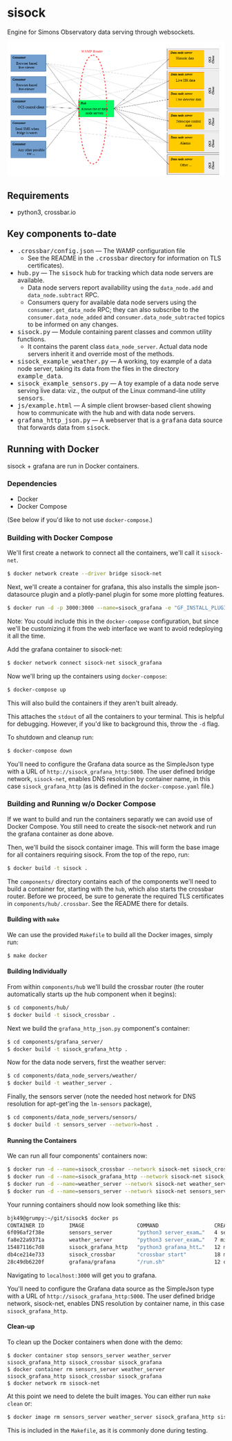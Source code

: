 # sisock
Engine for Simons Observatory data serving through websockets.

![Diagram of stuff](docs/_static/diagram.png)

## Requirements
* python3, crossbar.io

## Key components to-date
* <tt>.crossbar/config.json</tt> &mdash; The WAMP configuration file
  * See the README in the <tt>.crossbar</tt> directory for information on TLS
    certificates).
* <tt>hub.py</tt> &mdash; The <tt>sisock</tt> hub for tracking which data node
  servers are available.
  * Data node servers report availability using the 
    `data_node.add` and `data_node.subtract` RPC.
  * Consumers query for available data node servers using the
    `consumer.get_data_node` RPC; they can also subscribe to the
    `consumer.data_node_added` and `consumer.data_node_subtracted` topics to be
    informed on any changes.
* <tt>sisock.py</tt> &mdash; Module containing parent classes and common utility
  functions.
  * It contains the parent class `data_node_server`. Actual data node
    servers inherit it and override most of the methods.
* <tt>sisock_example_weather.py</tt> &mdash; A working, toy example of a data 
  node server, taking its data from the files in the directory
  <tt>example_data</tt>.
* <tt>sisock_example_sensors.py</tt> &mdash; A toy example of a data node serve
  serving live data: viz., the output of the Linux command-line utility <tt>sensors</tt>.
* <tt>js/example.html</tt> &mdash; A simple client browser-based client showing 
  how to communicate with the hub and with data node servers.
* <tt>grafana_http_json.py</tt> &mdash; A webserver that is a <tt>grafana</tt> data source that forwards data from <tt>sisock</tt>.

## Running with Docker
sisock + grafana are run in Docker containers.

### Dependencies

* Docker
* Docker Compose

(See below if you'd like to not use `docker-compose`.)

### Building with Docker Compose
We'll first create a network to connect all the containers, we'll call it
`sisock-net`.

```bash
$ docker network create --driver bridge sisock-net
```

Next, we'll create a container for grafana, this also installs the simple
json-datasource plugin and a plotly-panel plugin for some more plotting
features.

```bash
$ docker run -d -p 3000:3000 --name=sisock_grafana -e "GF_INSTALL_PLUGINS=grafana-simple-json-datasource, natel-plotly-panel" grafana/grafana
```

Note: You could include this in the `docker-compose` configuration, but since
we'll be customizing it from the web interface we want to avoid redeploying it
all the time.

Add the grafana container to sisock-net:

```bash
$ docker network connect sisock-net sisock_grafana
```

Now we'll bring up the containers using `docker-compose`:

```bash
$ docker-compose up
```

This will also build the containers if they aren't built already.

This attaches the `stdout` of all the containers to your terminal. This is
helpful for debugging. However, if you'd like to background this, throw the
`-d` flag.

To shutdown and cleanup run:

```bash
$ docker-compose down
```

You'll need to configure the Grafana data source as the SimpleJson type with a
URL of `http://sisock_grafana_http:5000`. The user defined bridge network,
`sisock-net`, enables DNS resolution by container name, in this case
`sisock_grafana_http` (as is defined in the `docker-compose.yaml` file.)

### Building and Running w/o Docker Compose
If we want to build and run the containers separatly we can avoid use of Docker
Compose. You still need to create the sisock-net network and run the grafana
container as done above.

Then, we'll build the sisock container image. This will form the base image for
all containers requiring sisock. From the top of the repo, run:

```bash
$ docker build -t sisock .
```

The `components/` directory contains each of the components we'll need to build
a container for, starting with the `hub`, which also starts the crossbar router.
Before we proceed, be sure to generate the required TLS certificates in
`components/hub/.crossbar`. See the README there for details.

#### Building with `make`
We can use the provided `Makefile` to build all the Docker images, simply run:

```bash
$ make docker
```

#### Building Individually

From within `components/hub` we'll build the crossbar router (the router
automatically starts up the hub component when it begins):

```bash
$ cd components/hub/
$ docker build -t sisock_crossbar .
```

Next we build the `grafana_http_json.py` component's container:

```bash
$ cd components/grafana_server/
$ docker build -t sisock_grafana_http .
```

Now for the data node servers, first the weather server:

```bash
$ cd components/data_node_servers/weather/
$ docker build -t weather_server .
```

Finally, the sensors server (note the needed host network for DNS resolution
for apt-get'ing the `lm-sensors` package),

```bash
$ cd components/data_node_servers/sensors/
$ docker build -t sensors_server --network=host .
```

#### Running the Containers
We can run all four components' containers now:

```bash
$ docker run -d --name=sisock_crossbar --network sisock-net sisock_crossbar
$ docker run -d --name=sisock_grafana_http --network sisock-net sisock_grafana_http
$ docker run -d --name=weather_server --network sisock-net weather_server
$ docker run -d --name=sensors_server --network sisock-net sensors_server
```

Your running containers should now look something like this:

```bash
bjk49@grumpy:~/git/sisock$ docker ps
CONTAINER ID        IMAGE                 COMMAND                  CREATED             STATUS              PORTS                    NAMES
6f096af2f38e        sensors_server        "python3 server_exam…"   4 seconds ago       Up 2 seconds                                 sensors_server
fa8e22a9371a        weather_server        "python3 server_exam…"   7 minutes ago       Up 7 minutes                                 weather_server
15487116c7d8        sisock_grafana_http   "python3 grafana_htt…"   12 minutes ago      Up 12 minutes       5000/tcp                 sisock_grafana_http
db4ce214e733        sisock_crossbar       "crossbar start"         18 minutes ago      Up 18 minutes       8080/tcp                 sisock_crossbar
28c49db6220f        grafana/grafana       "/run.sh"                12 days ago         Up 5 hours          0.0.0.0:3000->3000/tcp   sisock_grafana
```

Navigating to `localhost:3000` will get you to grafana. 

You'll need to configure the Grafana data source as the SimpleJson type with a
URL of `http://sisock_grafana_http:5000`. The user defined bridge network,
sisock-net, enables DNS resolution by container name, in this case
`sisock_grafana_http`.

#### Clean-up
To clean up the Docker containers when done with the demo:

```
$ docker container stop sensors_server weather_server sisock_grafana_http sisock_crossbar sisock_grafana
$ docker container rm sensors_server weather_server sisock_grafana_http sisock_crossbar sisock_grafana
$ docker network rm sisock-net
```

At this point we need to delete the built images. You can either run `make clean` or:
```bash
$ docker image rm sensors_server weather_server sisock_grafana_http sisock_crossbar sisock_grafana
```

This is included in the `Makefile`, as it is commonly done during testing.
